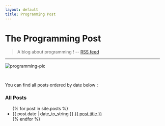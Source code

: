 ```yaml
---
layout: default
title: Programming Post
---
```


# The Programming Post

> A blog about programming !
> -- [RSS feed](https://pgmpost.github.io/feed.xml)

<hr>

![programming-pic](https://www.freecodecamp.org/news/content/images/size/w1000/2022/12/main-image.png)

<br>

You can find all posts ordered by date below :

### All Posts

<ul>
  {% for post in site.posts %}
    <li>
      {{ post.date | date_to_string }} <a href="{{ post.url }}">{{ post.title }}</a> 
    </li>
  {% endfor %}
</ul>
